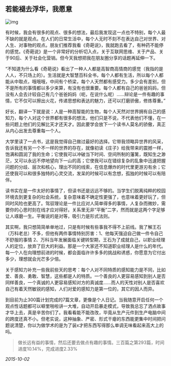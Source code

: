 ## 若能褪去浮华，我愿意

![img](http://mmbiz.qpic.cn/mmbiz/cicG9K6Wf5FbYwQfSlUoIUyvOWuBicSlw5dLjFN99cPnAnVgedCLMVyE0yKHk0x5dyzNgfPmkXNSoUf1q4ekXypg/640?wx_fmt=jpeg&tp=webp&wxfrom=5)

有时候，我会有很多的观点、很多的想法，最后我发现这一点也不特别，每个人最不缺的就是观点。在人们的日常生活中，每个人无时不刻不在表达自己对世界、对人生、对事物的观点。朋友们推荐我看《奇葩说》，我就跑去看了，有种药不能停的感觉。《奇葩说》是一个非常好的分析切入点，关于互联网思维、关于产品、关于90后、关于社会化营销。但今天我想把我在朋友圈分享的话题再延伸一下。

“不知道为什么看《奇葩说》看出了一种人人都是高智商高情商的感觉（我指的是人人，不只场上的）。生活就是大智慧百科全书，每个人都有生活，所以每个人都能从中取点，哦哦哦，中间有个桥梁，每个人天然都有感受力。多少会有差别，但不是所有的事情都以多少来算，有没有也很重要。每个人都有自己的爸爸妈妈，但没有人会去计较自己有几个爸爸妈妈（呃，在说什么呢）……辩论是一件有趣的事情，它不仅可以擦出火花，传递思想和表达的魅力，还可以打磨骄傲，修炼尊重。”

好长，翻译一下就是说：人是一种高智能的生物，每个人天然对世界拥有自己的感知力，每个人对这个世界都有很多的想法，他们只是不说，不代表他们不懂，在一些问题上他们的见解比天才还天才。因此要学会放下一个读书人莫名的骄傲，真正从内心出发去尊重每一个人。

大学里读了一点书，这是我觉得自己做过最好的选择。它带我领略异世界的风采，告诉我还有另一个不一样的世界的存在，就像初读《庄子》给我带来的震撼一样，饱满和圆润了我的生命；它使我可以冲破当下时间、空间所制的藩篱，既知生之渺茫，又可以永远不停地望向下一山的高；它使我可以在错综复杂的乱象中迅速把握问题的分歧、层次和核心，理出不同的线索，在信息爆炸的时代里更游刃有余；它还使我可以和很多独特的心灵交流，发呆的时候可以有念想，孤独的时候可以有陪伴。

读书实在是一件太好的事情了，但读书还是远远不够的。当学生们脱离纯粹的校园环境去到更复杂的社会系统，复杂意味着不确定性更强了，也意味着更好玩了，但同时风险也更高了。驾驭理论是一件比应对人简单得多的事情，人复杂而微妙，需要你的心思时刻在线才应对得好。关系里无非“平衡”二字，然而就是这两个字足够让人琢磨一生。平衡说的是对等，吸引力是形式法则。

其实啊，我只想简简单单地过，只是有时候有些事我不得不上前线。我了解王石（万科老总）不多，但他有两件事情特别厉害：1、他每天强迫自己做一件令自己不舒服的事情 2、万科当年发展面临关键转型期，王石为了成就自己，以职业经理人的定位，放弃了巨大的利益。那是一个大家还不知道职业经理人是什么的年代。每一个人在向理想前进的时候，都会面临许许多多的挑战和诱惑，你愿意为它付出多少，理想就会光芒多少倍。

关于感知力补充一些我前些天的思考：每个人对不同特质的感知能力是不同，比如爱、善良、勇敢、智慧，这些都是人的特质。一个善良的人更容易感知到别人是否同样善良，一个真诚的人更容易感知对方的真诚度……而人的天性对别人是否喜欢自己有着天然敏锐的感知，人们对爱的感知力是第一位的，其它的因人而异。

到目前为止300篇计划完成的7篇文章，更像是个人日记。当我随意开启任何一个观点性话题都可以噼里啪啦讲一大堆，自动开启暴走模式，导致我总忘了洒点故事才华上去，真是辛苦你们了。我看看能不能改改，毕竟从生产元件到生产电脑中间的跨度还真不小。但老实说，这种抽象、严密、形式干瘪的东西能更集中时间把问题说清楚，你以为做学术的是为了装x才把东西写得那么单调无味看起来高大上的吗。

> 做长远有益的事情，然后还要去做点有趣的事情。三百篇之第293篇，时间进度10.14%，完成进度2.33%



*2015-10-02*